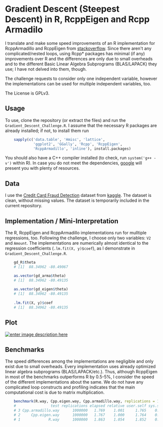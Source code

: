 # Gradient Descent (Steepest Descent) in R, RcppEigen and Rcpp Armadilo
I translate and make some speed improvements of an R implementation for RcppArmadillo and RcppEigen from [stackoverflow][1].
Since there aren't any complicated/nested loops, using Rcpp* packages has minimal (if any) improvements over R and the differences are only due to small overheads and to the different Basic Linear Algebra Subprograms (BLAS/LAPACK) they use; I have not delved into them, though.

The challenge requests to consider only one independent variable, however the implementations can be used for multiple independent variables, too.

The License is GPLv3.

## Usage
To use, clone the repository (or extract the files) and run the `Gradient_Descent_Challenge.R`. I assume that the necessary R packages are already installed; if not, to install them run 

```R
    sapply(c('data.table', 'Hmisc', 'lattice', 
             'ggplot2', 'GGally', 'Rcpp', 'RcppEigen', 
             'RcppArmadillo', 'inline'), install.packages)
```

You should also have a C++ compiler installed (to check, run `system('g++ -v')` within R).
In case you do not meet the dependencies, [google][2] will present you with plenty of resources. 

## Data
I use the [Credit Card Fraud Detection][3] dataset from [kaggle][3].
The dataset is clean, without missing values.
The dataset is temporarily included in the current repository.

## Implementation / Mini-Interpretation
The R, RcppEigen and RcppArmadillo implementations run for mulltiple regressions, too. Following the challenge, I choose only two variables: `V2` and `Amount`.
The implementations are numerically almost identical to the regression coefficients (`.lm.fit(X, y)$coef`), as I demonstrate in `Gradient_Descent_Challenge.R`.

```R
    gd_R$theta
    # [1]  88.34962 -80.49067

    as.vector(gd_arma$theta)
    # [1]  88.34962 -80.49135
    
    as.vector(gd_eigen$theta)
    # [1]  88.34962 -80.49135
    
    .lm.fit(X, y)$coef
    # [1]  88.34962 -80.49135
```

## Plot
[![enter image description here][4]][4]

## Benchmarks
The speed differences among the implementations are negligible and only exist due to small overheads. 
Every implementation uses already optimized linear algebra subprograms (BLAS/LAPACK/etc.).
Thus, although RcppEigen in most of the benchmarks outperforms R by 0.5-5%, I consider the speed of the different implementations about the same.
We do not have any complicated loop constructs and profiling indicates that the main computational cost is due to matrix multiplication.

```R
    benchmark(R.way, Cpp.eigen.way, Cpp.armadillo.way, replications = 10^6)
    #                test replications elapsed relative user.self sys.self 
    # 3 Cpp.armadillo.way      1000000   1.769    1.001     1.765    0.003
    # 2     Cpp.eigen.way      1000000   1.767    1.000     1.764    0.004
    # 1             R.way      1000000   1.863    1.054     1.852    0.010
```


  [1]: https://stackoverflow.com/questions/43217617/estimating-linear-regression-with-gradient-descent-steepest-descent
  [2]: http://www.google.com
  [3]: https://www.kaggle.com/dalpozz/creditcardfraud
  [4]: https://i.stack.imgur.com/lJUq2.png
